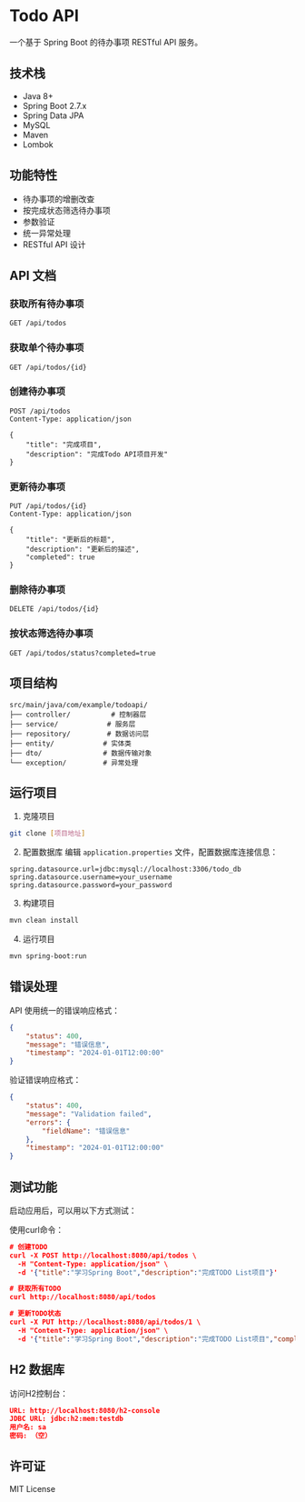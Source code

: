 # Todo API

一个基于 Spring Boot 的待办事项 RESTful API 服务。

## 技术栈

- Java 8+
- Spring Boot 2.7.x
- Spring Data JPA
- MySQL
- Maven
- Lombok

## 功能特性

- 待办事项的增删改查
- 按完成状态筛选待办事项
- 参数验证
- 统一异常处理
- RESTful API 设计

## API 文档

### 获取所有待办事项
```http
GET /api/todos
```

### 获取单个待办事项
```http
GET /api/todos/{id}
```

### 创建待办事项
```http
POST /api/todos
Content-Type: application/json

{
    "title": "完成项目",
    "description": "完成Todo API项目开发"
}
```

### 更新待办事项
```http
PUT /api/todos/{id}
Content-Type: application/json

{
    "title": "更新后的标题",
    "description": "更新后的描述",
    "completed": true
}
```

### 删除待办事项
```http
DELETE /api/todos/{id}
```

### 按状态筛选待办事项
```http
GET /api/todos/status?completed=true
```

## 项目结构

```
src/main/java/com/example/todoapi/
├── controller/          # 控制器层
├── service/            # 服务层
├── repository/         # 数据访问层
├── entity/            # 实体类
├── dto/               # 数据传输对象
└── exception/         # 异常处理
```

## 运行项目

1. 克隆项目
```bash
git clone [项目地址]
```

2. 配置数据库
编辑 `application.properties` 文件，配置数据库连接信息：
```properties
spring.datasource.url=jdbc:mysql://localhost:3306/todo_db
spring.datasource.username=your_username
spring.datasource.password=your_password
```

3. 构建项目
```bash
mvn clean install
```

4. 运行项目
```bash
mvn spring-boot:run
```

## 错误处理

API 使用统一的错误响应格式：

```json
{
    "status": 400,
    "message": "错误信息",
    "timestamp": "2024-01-01T12:00:00"
}
```

验证错误响应格式：

```json
{
    "status": 400,
    "message": "Validation failed",
    "errors": {
        "fieldName": "错误信息"
    },
    "timestamp": "2024-01-01T12:00:00"
}
```

## 测试功能

启动应用后，可以用以下方式测试：

使用curl命令：
```json
# 创建TODO
curl -X POST http://localhost:8080/api/todos \
  -H "Content-Type: application/json" \
  -d '{"title":"学习Spring Boot","description":"完成TODO List项目"}'

# 获取所有TODO
curl http://localhost:8080/api/todos

# 更新TODO状态
curl -X PUT http://localhost:8080/api/todos/1 \
  -H "Content-Type: application/json" \
  -d '{"title":"学习Spring Boot","description":"完成TODO List项目","completed":true}'
```

## H2 数据库

访问H2控制台：

```json
URL: http://localhost:8080/h2-console
JDBC URL: jdbc:h2:mem:testdb
用户名: sa
密码: （空）
```

## 许可证

MIT License 